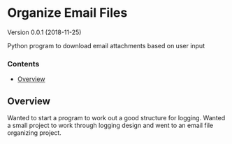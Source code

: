# Organize Email Files
Version 0.0.1 (2018-11-25)

Python program to download email attachments based on user input

### Contents
- [Overview](#Overview)


## Overview
Wanted to start a program to work out a good structure for logging. Wanted a small project to work through logging design and went to an email file organizing project.
